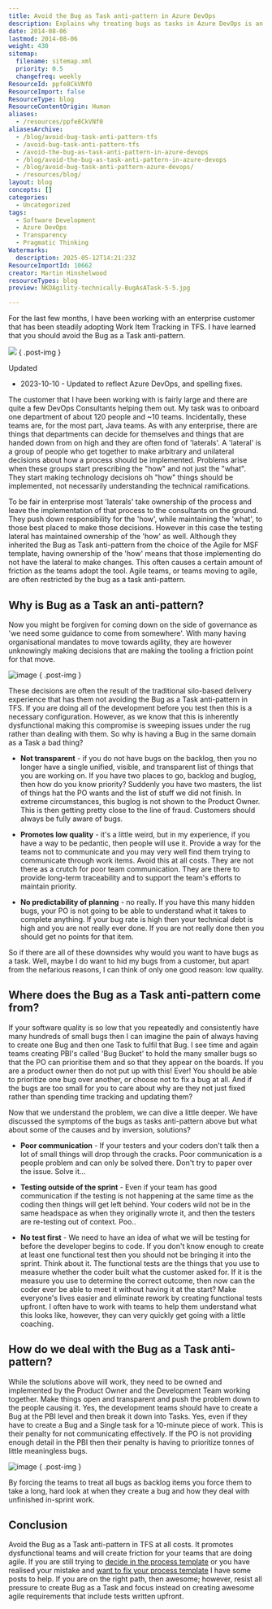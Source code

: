 ```yaml
---
title: Avoid the Bug as Task anti-pattern in Azure DevOps
description: Explains why treating bugs as tasks in Azure DevOps is an anti-pattern, its impact on transparency, quality, and planning, and offers guidance for agile teams to avoid it.
date: 2014-08-06
lastmod: 2014-08-06
weight: 430
sitemap:
  filename: sitemap.xml
  priority: 0.5
  changefreq: weekly
ResourceId: ppfe8CkVNf0
ResourceImport: false
ResourceType: blog
ResourceContentOrigin: Human
aliases:
  - /resources/ppfe8CkVNf0
aliasesArchive:
  - /blog/avoid-bug-task-anti-pattern-tfs
  - /avoid-bug-task-anti-pattern-tfs
  - /avoid-the-bug-as-task-anti-pattern-in-azure-devops
  - /blog/avoid-the-bug-as-task-anti-pattern-in-azure-devops
  - /blog/avoid-bug-task-anti-pattern-azure-devops/
  - /resources/blog/
layout: blog
concepts: []
categories:
  - Uncategorized
tags:
  - Software Development
  - Azure DevOps
  - Transparency
  - Pragmatic Thinking
Watermarks:
  description: 2025-05-12T14:21:23Z
ResourceImportId: 10662
creator: Martin Hinshelwood
resourceTypes: blog
preview: NKDAgility-technically-BugAsATask-5-5.jpg

---
```

For the last few months, I have been working with an enterprise customer that has been steadily adopting Work Item Tracking in TFS. I have learned that you should avoid the Bug as a Task anti-pattern.

![](images/image-1.png)
{ .post-img }

Updated

- 2023-10-10 - Updated to reflect Azure DevOps, and spelling fixes.

The customer that I have been working with is fairly large and there are quite a few DevOps Consultants helping them out. My task was to onboard one department of about 120 people and ~10 teams. Incidentally, these teams are, for the most part, Java teams. As with any enterprise, there are things that departments can decide for themselves and things that are handed down from on high and they are often fond of 'laterals'. A 'lateral' is a group of people who get together to make arbitrary and unilateral decisions about how a process should be implemented. Problems arise when these groups start prescribing the "how" and not just the "what". They start making technology decisions oh "how" things should be implemented, not necessarily understanding the technical ramifications.

To be fair in enterprise most 'laterals' take ownership of the process and leave the implementation of that process to the consultants on the ground. They push down responsibility for the 'how', while maintaining the 'what', to those best placed to make those decisions. However in this case the testing lateral has maintained ownership of the 'how' as well. Although they inherited the Bug as Task anti-pattern from the choice of the Agile for MSF template, having ownership of the 'how' means that those implementing do not have the lateral to make changes. This often causes a certain amount of friction as the teams adopt the tool. Agile teams, or teams moving to agile, are often restricted by the bug as a task anti-pattern.

## Why is Bug as a Task an anti-pattern?

Now you might be forgiven for coming down on the side of governance as 'we need some guidance to come from somewhere'. With many having organisational mandates to move towards agility, they are however unknowingly making decisions that are making the tooling a friction point for that move.

![image](images/image-3-3.png "image")
{ .post-img }

These decisions are often the result of the traditional silo-based delivery experience that has them not avoiding the Bug as a Task anti-pattern in TFS. If you are doing all of the development before you test then this is a necessary configuration. However, as we know that this is inherently dysfunctional making this compromise is sweeping issues under the rug rather than dealing with them. So why is having a Bug in the same domain as a Task a bad thing?

- **Not transparent** - if you do not have bugs on the backlog, then you no longer have a single unified, visible, and transparent list of things that you are working on. If you have two places to go, backlog and buglog, then how do you know priority? Suddenly you have two masters, the list of things hat the PO wants and the list of stuff we did not finish. In extreme circumstances, this buglog is not shown to the Product Owner. This is then getting pretty close to the line of fraud. Customers should always be fully aware of bugs.

- **Promotes low quality** - it's a little weird, but in my experience, if you have a way to be pedantic, then people will use it. Provide a way for the teams not to communicate and you may very well find them trying to communicate through work items. Avoid this at all costs. They are not there as a crutch for poor team communication. They are there to provide long-term traceability and to support the team's efforts to maintain priority.

- **No predictability of planning** - no really. If you have this many hidden bugs, your PO is not going to be able to understand what it takes to complete anything. If your bug rate is high then your technical debt is high and you are not really ever done. If you are not really done then you should get no points for that item.

So if there are all of these downsides why would you want to have bugs as a task. Well, maybe I do want to hid my bugs from a customer, but apart from the nefarious reasons, I can think of only one good reason: low quality.

## Where does the Bug as a Task anti-pattern come from?

If your software quality is so low that you repeatedly and consistently have many hundreds of small bugs then I can imagine the pain of always having to create one Bug and then one Task to fulfil that Bug. I see time and again teams creating PBI's called 'Bug Bucket' to hold the many smaller bugs so that the PO can prioritise them and so that they appear on the boards. If you are a product owner then do not put up with this! Ever! You should be able to prioritize one bug over another, or choose not to fix a bug at all. And if the bugs are too small for you to care about why are they not just fixed rather than spending time tracking and updating them?

Now that we understand the problem, we can dive a little deeper. We have discussed the symptoms of the bugs as tasks anti-pattern above but what about some of the causes and by inversion, solutions?

- **Poor communication** - If your testers and your coders don't talk then a lot of small things will drop through the cracks. Poor communication is a people problem and can only be solved there. Don't try to paper over the issue. Solve it...

- **Testing outside of the sprint** - Even if your team has good communication if the testing is not happening at the same time as the coding then things will get left behind. Your coders wild not be in the same headspace as when they originally wrote it, and then the testers are re-testing out of context. Poo..

- **No test first** - We need to have an idea of what we will be testing for before the developer begins to code. If you don't know enough to create at least one functional test then you should not be bringing it into the sprint. Think about it. The functional tests are the things that you use to measure whether the coder built what the customer asked for. If it is the measure you use to determine the correct outcome, then now can the coder ever be able to meet it without having it at the start? Make everyone's lives easier and eliminate rework by creating functional tests upfront. I often have to work with teams to help them understand what this looks like, however, they can very quickly get going with a little coaching.

## How do we deal with the Bug as a Task anti-pattern?

While the solutions above will work, they need to be owned and implemented by the Product Owner and the Development Team working together. Make things open and transparent and push the problem down to the people causing it. Yes, the development teams should have to create a Bug at the PBI level and then break it down into Tasks. Yes, even if they have to create a Bug and a Single task for a 10-minute piece of work. This is their penalty for not communicating effectively. If the PO is not providing enough detail in the PBI then their penalty is having to prioritize tonnes of little meaningless bugs.

![image](images/image1-4-4.png "image")
{ .post-img }

By forcing the teams to treat all bugs as backlog items you force them to take a long, hard look at when they create a bug and how they deal with unfinished in-sprint work.

## Conclusion

Avoid the Bug as a Task anti-pattern in TFS at all costs. It promotes dysfunctional teams and will create friction for your teams that are doing agile. If you are still trying to [decide in the process template](http://nkdagility.com/agile-vs-scrum-process-templates-team-foundation-server/) or you have realised your mistake and [want to fix your process template](http://nkdagility.com/upgrading-your-process-template-from-msf-for-agile-4-to-visual-studio-scrum-2-x/) I have some posts to help. If you are on the right path, then awesome; however, resist all pressure to create Bug as a Task and focus instead on creating awesome agile requirements that include tests written upfront.
